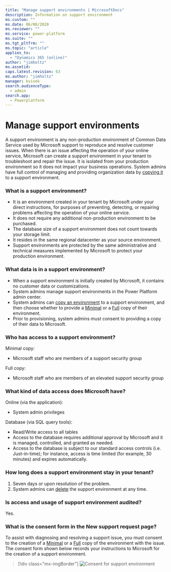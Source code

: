 ```yaml
---
title: "Manage support environments | MicrosoftDocs"
description: Information on support environment
ms.custom: ""
ms.date: 06/08/2020
ms.reviewer: ""
ms.service: power-platform
ms.suite: ""
ms.tgt_pltfrm: ""
ms.topic: "article"
applies_to: 
  - "Dynamics 365 (online)"
author: "jimholtz"
ms.assetid: 
caps.latest.revision: 63
ms.author: "jimholtz"
manager: kvivek
search.audienceType: 
  - admin
search.app: 
  - Powerplatform
---
```


# Manage support environments

A support environment is any non-production environment of Common Data Service used by Microsoft support to reproduce and resolve customer issues. When there is an issue affecting the operation of your online service, Microsoft can create a support environment in your tenant to troubleshoot and repair the issue.  It is isolated from your production environment so it does not impact your business operations. System admins have full control of managing and providing organization data by [copying it](copy-environment.md) to a support environment. 

### What is a support environment?

- It is an environment created in your tenant by Microsoft under your direct instructions, for purposes of preventing, detecting, or repairing problems affecting the operation of your online service.
- It does not require any additional non-production environment to be purchased.
- The database size of a support environment does not count towards your storage limit.
- It resides in the same regional datacenter as your source environment. 
- Support environments are protected by the same administrative and technical measures implemented by Microsoft to protect your production environment. 

### What data is in a support environment?

- When a support environment is initially created by Microsoft, it contains no customer data or customizations.
- System admins manage support environments in the Power Platform admin center.
- System admins can [copy an environment](copy-environment.md) to a support environment, and then choose whether to provide a [Minimal](copy-environment.md#copy-over-everything) or a [Full](copy-environment.md#copy-over-customizations-and-schemas-only) copy of their environment.
- Prior to provisioning, system admins must consent to providing a copy of their data to Microsoft.

### Who has access to a support environment?

Minimal copy:

-  Microsoft staff who are members of a support security group

Full copy:

-  Microsoft staff who are members of an elevated support security group

### What kind of data access does Microsoft have?

Online (via the application):

-  System admin privileges

Database (via SQL query tools):

-  Read/Write access to all tables
-  Access to the database requires additional approval by Microsoft and it is managed, controlled, and granted as needed.
-  Access to the database is subject to our standard access controls (i.e. Just-in-time); for instance, access is time limited (for example, 30 minutes) and expires automatically.

### How long does a support environment stay in your tenant?

1. Seven days or upon resolution of the problem.
2. System admins can [delete](delete-environment.md) the support environment at any time.

### Is access and usage of support environment audited?

Yes.

### What is the consent form in the New support request page?

To assist with diagnosing and resolving a support issue, you must consent to the creation of a [Minimal](copy-environment.md#copy-over-everything) or a [Full](copy-environment.md#copy-over-customizations-and-schemas-only) copy of the environment with the issue. The consent form shown below records your instructions to Microsoft for the creation of a support environment. 

> [!div class="mx-imgBorder"] 
> ![](./media/consent-support-environment.png "Consent for support environment")